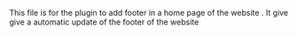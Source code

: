 This file is for the plugin to add footer in a home page of the website . It give give a automatic update of the footer of the website
